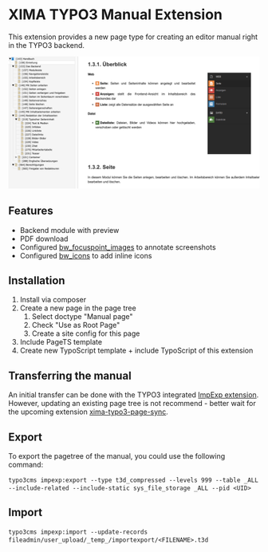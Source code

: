 # XIMA TYPO3 Manual Extension

This extension provides a new page type for creating an editor manual right in the TYPO3 backend.

![Backend Preview](./Documentation/Images/backend_preview.png)

## Features

* Backend module with preview
* PDF download
* Configured [bw_focuspoint_images](https://extensions.typo3.org/extension/bw_focuspoint_images) to annotate screenshots
* Configured [bw_icons](https://extensions.typo3.org/extension/bw_icons) to add inline icons

## Installation

1. Install via composer
2. Create a new page in the page tree
   1. Select doctype "Manual page"
   2. Check "Use as Root Page"
   3. Create a site config for this page
3. Include PageTS template
4. Create new TypoScript template + include TypoScript of this extension

## Transferring the manual

An initial transfer can be done with the TYPO3 integrated [ImpExp extension](https://docs.typo3.org/c/typo3/cms-impexp/main/en-us/). However, updating an existing page tree is not recommend - better wait for the upcoming extension [xima-typo3-page-sync](https://github.com/xima-media/xima-typo3-page-sync).

## Export

To export the pagetree of the manual, you could use the following command:

```
typo3cms impexp:export --type t3d_compressed --levels 999 --table _ALL --include-related --include-static sys_file_storage _ALL --pid <UID>
```

## Import

```
typo3cms impexp:import --update-records  fileadmin/user_upload/_temp_/importexport/<FILENAME>.t3d
```
